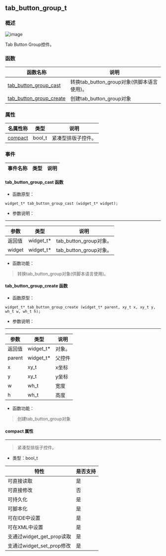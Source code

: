 ## tab\_button\_group\_t
### 概述
![image](images/tab_button_group_t_0.png)

 Tab Button Group控件。
### 函数
<p id="tab_button_group_t_methods">

| 函数名称 | 说明 | 
| -------- | ------------ | 
| <a href="#tab_button_group_t_tab_button_group_cast">tab\_button\_group\_cast</a> | 转换tab_button_group对象(供脚本语言使用)。 |
| <a href="#tab_button_group_t_tab_button_group_create">tab\_button\_group\_create</a> | 创建tab_button_group对象 |
### 属性
<p id="tab_button_group_t_properties">

| 名属性称 | 类型 | 说明 | 
| -------- | ----- | ------------ | 
| <a href="#tab_button_group_t_compact">compact</a> | bool_t | 紧凑型排版子控件。 |
### 事件
<p id="tab_button_group_t_events">

| 事件名称 | 类型  | 说明 | 
| -------- | ----- | ------- | 
#### tab\_button\_group\_cast 函数
* 函数原型：

```
widget_t* tab_button_group_cast (widget_t* widget);
```

* 参数说明：

-----------------------

| 参数 | 类型 | 说明 |
| -------- | ----- | --------- |
| 返回值 | widget\_t* | tab\_button\_group对象。 |
| widget | widget\_t* | tab\_button\_group对象。 |
* 函数功能：

> <p id="tab_button_group_t_tab_button_group_cast"> 转换tab_button_group对象(供脚本语言使用)。



#### tab\_button\_group\_create 函数
* 函数原型：

```
widget_t* tab_button_group_create (widget_t* parent, xy_t x, xy_t y, wh_t w, wh_t h);
```

* 参数说明：

-----------------------

| 参数 | 类型 | 说明 |
| -------- | ----- | --------- |
| 返回值 | widget\_t* | 对象。 |
| parent | widget\_t* | 父控件 |
| x | xy\_t | x坐标 |
| y | xy\_t | y坐标 |
| w | wh\_t | 宽度 |
| h | wh\_t | 高度 |
* 函数功能：

> <p id="tab_button_group_t_tab_button_group_create"> 创建tab_button_group对象



#### compact 属性
-----------------------
> <p id="tab_button_group_t_compact"> 紧凑型排版子控件。


* 类型：bool\_t

| 特性 | 是否支持 |
| -------- | ----- |
| 可直接读取 | 是 |
| 可直接修改 | 否 |
| 可持久化   | 是 |
| 可脚本化   | 是 |
| 可在IDE中设置 | 是 |
| 可在XML中设置 | 是 |
| 支通过widget_get_prop读取 | 是 |
| 支通过widget_set_prop修改 | 是 |
